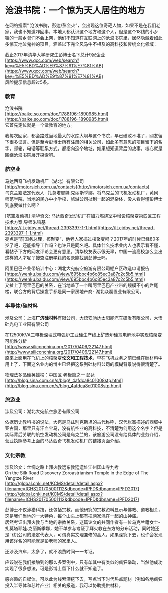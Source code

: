 # 沧浪书院：一个惊为天人居住的地方

在网络搜索“ 沧浪书院，彭达/彭金火”，会出现这位奇葩人物，如果不是在我们老家，我也不知道咋回事，本地人都认识这个地方和这个人，但是这个18线的小乡镇的一般乡邻们不会上网，他们不知道在互联网上的沧浪书院里，居然隐藏着如此多惊天地泣鬼神的项目，涵盖以下完全风马牛不相及的高科技和传统文化领域：  
  
 截止2017年清华大学研究生彭博士名下总计9家企业  
 [https://www.qcc.com/web/search?key=%E5%BD%AD%E9%87%91%E7%81%AB](https://www.qcc.com/web/search?key=%E5%BD%AD%E9%87%91%E7%81%AB)  
 风险提示信息超过5条。  
  


### 教育

 沧浪书院  
 [https://baike.so.com/doc/1788196-1890985.html](https://baike.so.com/doc/1788196-1890985.html)  
它首先定位就是一个做教育的地方。

我每次回家，都会路过当地最大的水库大坝与这个书院，早已破败不堪了，网友留下很多证言。但是至今彭博士所有注册的相关公司，如此多有意思的项目留下的名字，邮箱，电话等联系方式，都指向这个地址，如果想知道背后的故事，核心就是围绕沧浪书院展开探索吧。  


### **航空业**

 马达西奇飞机发动机厂（湖北）有限公司  
 [http://motorsich.com.ua/contacts](http://motorsich.com.ua/contacts)  
 乌克兰籍法定代表人- 扎莫塔耶娃.克丽斯季娜。将乌克兰的飞机发动机厂，黄冈师范学院，当地的民办中小学校，旅游公司扯到一起的混杂体，没人看得懂彭博士到底要做什么啊？  
  
 [\[航空发动机\]](https://lt.cjdby.net/forum.php?mod=forumdisplay&fid=4&filter=typeid&typeid=155) 清华奇文: 马达西奇发动机厂在加力燃烧室中增设核聚变第四区工程技术方案,导师朱镕基  
 [https://lt.cjdby.net/thread-2393397-1-1.html](https://lt.cjdby.net/thread-2393397-1-1.html)  
 亮点是”前国务总理，核聚变“，他老人家搞过核聚变吗？2017年的时候已经80多岁了吧，还能指导工作吗？也许只是同名吧。具体什么技术业内人也表示看不懂，看帖子下方的网友评论会更有意思。清华校友表示很无辜，中国一流高校怎么会出这样的人才呢？搜查注册学籍的名录能找到彭博士吗。  
  
 阿里巴巴产业带培训中心：湖北大宛航空旅游有限公司棚户区改造申请报告  
 [https://wenku.baidu.com/view/695bbc4b6c85ec3a87c2c5b5.html](https://wenku.baidu.com/view/695bbc4b6c85ec3a87c2c5b5.html)  
 又扯上了阿里巴巴的关系，在当地盖了一个叫阿里巴巴产业带的规模不小的烂尾楼，联合方的背后操盘手都是同一家房地产商- 湖北众磊置业有限公司。  
  


### 半导体/硅材**料**

 涉及公司：上海**广济硅材料**有限公司，大悟安驰达太阳能汽车研发有限公司，大悟硅光电工业园有限公司  
  
 在12500KVA三电极深埋式电弧炉工业硅生产线上矿热炉硅氚电解池中实现核聚变可能性分析  
 [http://www.siliconchina.org/2017/0406/22147.html](http://www.siliconchina.org/2017/0406/22147.html)  
 原来上面用在飞机上的核聚变**论文和工程技术**，早在飞机业务之前已经在硅材料中用上了，下面这名业内的博主已经把这系列硅材料公司的模糊背景说得很清楚了。  
  
 物理法多晶硅英雄榜：中国区 老板篇之一 彭达  
 [http://blog.sina.com.cn/s/blog\_4afdca8c01008stp.html](http://blog.sina.com.cn/s/blog_4afdca8c01008stp.html)  
  


### 旅游业

 涉及公司：湖北大宛航空旅游有限公司  
  
依据历史教科书的说法，大宛是乌兹别克斯坦的古代称呼，汉代张骞描述的西域中亚古国，那里只有汗血宝马，没有航空业的高科技，不清楚为何用这个名字？但是实际背后关联的航空发动机公司是乌克兰的，该旅游公司没有给具体的业务介绍，营业执照参考上面的马达西奇飞机发动机厂的链接页面介绍。  
  
  


### 文化宗教

 涉及论文：丝绸之路上拜火教远东教廷遗址江州匡山寺九考  
On the Silk Road Discovery Zoroastrianism Temple in the Edge of The Yangtze River  
 [http://global.cnki.net/KCMS/detail/detail.aspx?filename=ICHS201705001112&dbcode=IPFD&dbname=IPFD2017](http://global.cnki.net/KCMS/detail/detail.aspx?filename=ICHS201705001112&dbcode=IPFD&dbname=IPFD2017)  
  
 彭博士不仅涉猎科技，还包括宗教，而他研究的宗教资料显示与佛教、道教相关，这是我们当地的一大特色，每个山头上都有把两家混在一起的山神庙。  
 居然考证出拜火教与当地的宗教关系，这篇论文的共同作者有一位乌克兰籍女士- 扎莫塔耶娃.克丽斯季娜，她不单参与考证了拜火教在东方的分布活动，同时她还是飞机公司的法定代表人，可谓真实文理兼修的高人，如果深究下去，也许会发现用该洋名的可能就是彭老师的家里人。  
  
 还涉及汽车，太多了，就不浪费时间一一考证。  
  
应该说在我们接触到的那么多案例中，只有牟其中有类似的疯狂举动，当然他成功实现了很多想法，可是彭博士留下什么就不知道了。  
  
 感兴趣的自媒体，可以此为线索深挖下去，写点当下时代热点题材（例如各地疯狂投入半导体和芯片产业）相关的报道，我可以协助提供材料。  


